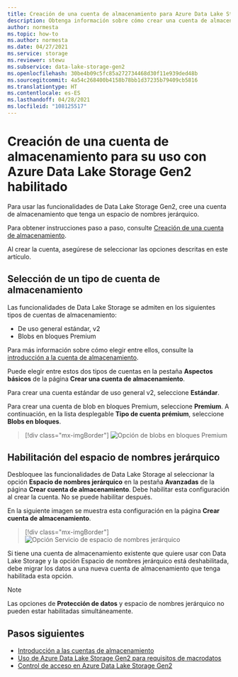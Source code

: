 ```yaml
---
title: Creación de una cuenta de almacenamiento para Azure Data Lake Storage Gen2
description: Obtenga información sobre cómo crear una cuenta de almacenamiento para su uso con Azure Data Lake Storage Gen2.
author: normesta
ms.topic: how-to
ms.author: normesta
ms.date: 04/27/2021
ms.service: storage
ms.reviewer: stewu
ms.subservice: data-lake-storage-gen2
ms.openlocfilehash: 30be4b09c5fc85a272734468d30f11e939ded48b
ms.sourcegitcommit: 4a54c268400b4158b78bb1d37235b79409cb5816
ms.translationtype: HT
ms.contentlocale: es-ES
ms.lasthandoff: 04/28/2021
ms.locfileid: "108125517"
---
```

# <a name="create-a-storage-account-to-use-with-azure-data-lake-storage-gen2"></a>Creación de una cuenta de almacenamiento para su uso con Azure Data Lake Storage Gen2 habilitado

Para usar las funcionalidades de Data Lake Storage Gen2, cree una cuenta de almacenamiento que tenga un espacio de nombres jerárquico.

Para obtener instrucciones paso a paso, consulte [Creación de una cuenta de almacenamiento](../common/storage-account-create.md?toc=%2Fazure%2Fstorage%2Fblobs%2Ftoc.json). 

Al crear la cuenta, asegúrese de seleccionar las opciones descritas en este artículo.

## <a name="choose-a-storage-account-type"></a>Selección de un tipo de cuenta de almacenamiento

Las funcionalidades de Data Lake Storage se admiten en los siguientes tipos de cuentas de almacenamiento:

- De uso general estándar, v2
- Blobs en bloques Premium

Para más información sobre cómo elegir entre ellos, consulte la [introducción a la cuenta de almacenamiento](../common/storage-account-overview.md?toc=%2Fazure%2Fstorage%2Fblobs%2Ftoc.json).

Puede elegir entre estos dos tipos de cuentas en la pestaña **Aspectos básicos** de la página **Crear una cuenta de almacenamiento**. 

Para crear una cuenta estándar de uso general v2, seleccione **Estándar**.

Para crear una cuenta de blob en bloques Premium, seleccione **Premium**. A continuación, en la lista desplegable **Tipo de cuenta prémium**, seleccione **Blobs en bloques**. 

> [!div class="mx-imgBorder"]
> ![Opción de blobs en bloques Premium](./media/create-data-lake-storage-account/premium-block-blob-option.png)

## <a name="enable-the-hierarchical-namespace"></a>Habilitación del espacio de nombres jerárquico

Desbloquee las funcionalidades de Data Lake Storage al seleccionar la opción **Espacio de nombres jerárquico** en la pestaña **Avanzadas** de la página **Crear cuenta de almacenamiento**. Debe habilitar esta configuración al crear la cuenta. No se puede habilitar después.

En la siguiente imagen se muestra esta configuración en la página **Crear cuenta de almacenamiento**.

> [!div class="mx-imgBorder"]
> ![Opción Servicio de espacio de nombres jerárquico](./media/create-data-lake-storage-account/hierarchical-namespace-feature.png)

Si tiene una cuenta de almacenamiento existente que quiere usar con Data Lake Storage y la opción Espacio de nombres jerárquico está deshabilitada, debe migrar los datos a una nueva cuenta de almacenamiento que tenga habilitada esta opción.

> [!NOTE]
> Las opciones de **Protección de datos** y espacio de nombres jerárquico no pueden estar habilitadas simultáneamente.

## <a name="next-steps"></a>Pasos siguientes

- [Introducción a las cuentas de almacenamiento](../common/storage-account-overview.md)
- [Uso de Azure Data Lake Storage Gen2 para requisitos de macrodatos](data-lake-storage-data-scenarios.md)
- [Control de acceso en Azure Data Lake Storage Gen2](data-lake-storage-access-control.md)
